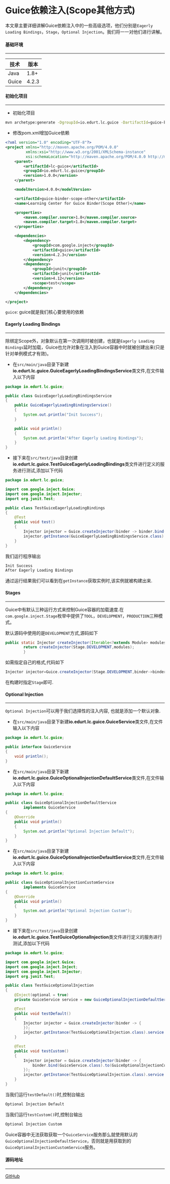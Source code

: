 # Guice依赖注入(Scope其他方式)

本文章主要详细讲解Guice依赖注入中的一些高级选项，他们分别是`Eagerly Loading Bindings`，`Stage`，`Optional Injection`。我们将一一对他们进行讲解。

#### 基础环境

---

| 技术  | 版本  |
| ----- | ----- |
| Java  | 1.8+  |
| Guice | 4.2.3 |

#### 初始化项目

---

- 初始化项目

```bash
mvn archetype:generate -DgroupId=io.edurt.lc.guice -DartifactId=guice-binder-scope-other -DarchetypeArtifactId=maven-archetype-quickstart -Dversion=1.0.0 -DinteractiveMode=false
```

- 修改pom.xml增加Guice依赖

```xml
<?xml version="1.0" encoding="UTF-8"?>
<project xmlns="http://maven.apache.org/POM/4.0.0"
         xmlns:xsi="http://www.w3.org/2001/XMLSchema-instance"
         xsi:schemaLocation="http://maven.apache.org/POM/4.0.0 http://maven.apache.org/xsd/maven-4.0.0.xsd">
    <parent>
        <artifactId>lc-guice</artifactId>
        <groupId>io.edurt.lc.guice</groupId>
        <version>1.0.0</version>
    </parent>

    <modelVersion>4.0.0</modelVersion>

    <artifactId>guice-binder-scope-other</artifactId>
    <name>Learning Center for Guice Binder(Scope Other)</name>

    <properties>
        <maven.compiler.source>1.8</maven.compiler.source>
        <maven.compiler.target>1.8</maven.compiler.target>
    </properties>

    <dependencies>
        <dependency>
            <groupId>com.google.inject</groupId>
            <artifactId>guice</artifactId>
            <version>4.2.3</version>
        </dependency>
        <dependency>
            <groupId>junit</groupId>
            <artifactId>junit</artifactId>
            <version>4.12</version>
            <scope>test</scope>
        </dependency>
    </dependencies>

</project>
```

`guice`: guice就是我们核心要使用的依赖

#### Eagerly Loading Bindings

---

除绑定Scope外，对象默认在第一次调用时被创建，也就是`Eagerly Loading Bindings`延时加载，Guice也允许对象在注入到Guice容器中时就被创建出来(只是针对单例模式才有效)。

- 在`src/main/java`目录下新建**io.edurt.lc.guice.GuiceEagerlyLoadingBindingsService**类文件,在文件输入以下内容

```java
package io.edurt.lc.guice;

public class GuiceEagerlyLoadingBindingsService
{
    public GuiceEagerlyLoadingBindingsService()
    {
        System.out.println("Init Success");
    }

    public void println()
    {
        System.out.println("After Eagerly Loading Bindings");
    }
}
```

- 接下来在`src/test/java`目录创建**io.edurt.lc.guice.TestGuiceEagerlyLoadingBindings**类文件进行定义的服务进行测试,添加以下代码

```java
package io.edurt.lc.guice;

import com.google.inject.Guice;
import com.google.inject.Injector;
import org.junit.Test;

public class TestGuiceEagerlyLoadingBindings
{
    @Test
    public void test()
    {
        Injector injector = Guice.createInjector(binder -> binder.bind(GuiceEagerlyLoadingBindingsService.class).asEagerSingleton());
        injector.getInstance(GuiceEagerlyLoadingBindingsService.class).println();
    }
}
```

我们运行程序输出

```bash
Init Success
After Eagerly Loading Bindings
```

通过运行结果我们可以看到在`getInstance`获取实例时,该实例就被构建出来.

#### Stages

---

Guice中有默认三种运行方式来控制Guice容器的加载速度.在`com.google.inject.Stage`枚举中提供了`TOOL`，`DEVELOPMENT`，`PRODUCTION`三种模式。

默认源码中使用的是`DEVELOPMENT`方式,源码如下

```java
public static Injector createInjector(Iterable<?extends Module> modules){
        return createInjector(Stage.DEVELOPMENT,modules);
        }
```

如需指定自己的格式,代码如下

```java
Injector injector=Guice.createInjector(Stage.DEVELOPMENT,binder->binder.bind(GuiceEagerlyLoadingBindingsService.class).asEagerSingleton());
```

在构建时指定`Stage`即可.

#### Optional Injection

---

`Optional Injection`可以用于我们选择性的注入内容, 也就是添加一个默认对象.

- 在`src/main/java`目录下新建**io.edurt.lc.guice.GuiceService**类文件,在文件输入以下内容

```java
package io.edurt.lc.guice;

public interface GuiceService
{
    void println();
}
```

- 在`src/main/java`目录下新建**io.edurt.lc.guice.GuiceOptionalInjectionDefaultService**类文件,在文件输入以下内容

```java
package io.edurt.lc.guice;

public class GuiceOptionalInjectionDefaultService
        implements GuiceService
{
    @Override
    public void println()
    {
        System.out.println("Optional Injection Default");
    }
}
```

- 在`src/main/java`目录下新建**io.edurt.lc.guice.GuiceOptionalInjectionDefaultService**类文件,在文件输入以下内容

```java
package io.edurt.lc.guice;

public class GuiceOptionalInjectionCustomService
        implements GuiceService
{
    @Override
    public void println()
    {
        System.out.println("Optional Injection Custom");
    }
}
```

- 接下来在`src/test/java`目录创建**io.edurt.lc.guice.TestGuiceOptionalInjection**类文件进行定义的服务进行测试,添加以下代码

```java
package io.edurt.lc.guice;

import com.google.inject.Guice;
import com.google.inject.Inject;
import com.google.inject.Injector;
import org.junit.Test;

public class TestGuiceOptionalInjection
{
    @Inject(optional = true)
    private GuiceService service = new GuiceOptionalInjectionDefaultService();

    @Test
    public void testDefault()
    {
        Injector injector = Guice.createInjector(binder -> {
        });
        injector.getInstance(TestGuiceOptionalInjection.class).service.println();
    }

    @Test
    public void testCustom()
    {
        Injector injector = Guice.createInjector(binder -> {
            binder.bind(GuiceService.class).to(GuiceOptionalInjectionCustomService.class);
        });
        injector.getInstance(TestGuiceOptionalInjection.class).service.println();
    }
}
```

当我们运行`testDefault()`时,控制台输出

```bash
Optional Injection Default
```

当我们运行`testCustom()`时,控制台输出

```bash
Optional Injection Custom
```

Guice容器中无法获取获取一个`GuiceService`服务那么就使用默认的`GuiceOptionalInjectionDefaultService`，否则就是用获取到的`GuiceOptionalInjectionCustomService`服务。

#### 源码地址

---

[GitHub](https://github.com/EdurtIO/learning-center-code/tree/master/guice/binder-scope-other)
